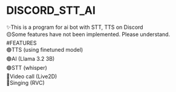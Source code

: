 # DISCORD_STT_AI  
✨This is a program for ai bot with STT, TTS on Discord  
🟡Some features have not been implemented. Please understand.  
#FEATURES  
🟢TTS (using finetuned model)  
🟢AI (Llama 3.2 3B)  
🟢STT (whisper)  
🔴Video call (Live2D)  
🔴Singing (RVC)  
